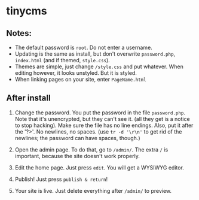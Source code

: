 # tinycms
## Notes:
- The default password is `root`. Do not enter a username.
- Updating is the same as install, but don't overwrite `password.php`, `index.html` (and if themed, `style.css`).
- Themes are simple, just change `/style.css` and put whatever. When editing however, it looks unstyled. But it is styled.
- When linking pages on your site, enter `PageName.html`
## After install
1. Change the password. You put the password in the file `password.php`. Note that it's unencrypted, but they can't see it. (all they get is a notice to stop hacking). Make sure the file has no line endings. Also, put it after the '?>'. No newlines, no spaces. (use `tr -d '\r\n'` to get rid of the newlines; the password can have spaces, though.)

2. Open the admin page. To do that, go to `/admin/`. The extra `/` is important, because the site doesn't work properly.

3. Edit the home page. Just press `edit`. You will get a WYSIWYG editor.

4. Publish! Just press `publish & return`!

5. Your site is live. Just delete everything after `/admin/` to preview.
